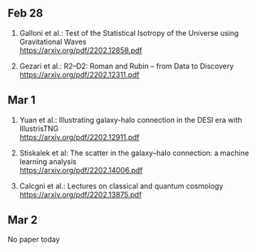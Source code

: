 ## Feb 28
1. Galloni et al.: Test of the Statistical Isotropy of the Universe using Gravitational Waves \
https://arxiv.org/pdf/2202.12858.pdf

2. Gezari et al.: R2–D2: Roman and Rubin – from Data to Discovery \
https://arxiv.org/pdf/2202.12311.pdf

## Mar 1
1. Yuan et al.: Illustrating galaxy-halo connection in the DESI era with IllustrisTNG \
https://arxiv.org/pdf/2202.12911.pdf

2. Stiskalek et al: The scatter in the galaxy–halo connection: a machine learning analysis \
https://arxiv.org/pdf/2202.14006.pdf

3. Calcgni et al.: Lectures on classical and quantum cosmology \
https://arxiv.org/pdf/2202.13875.pdf

## Mar 2
No paper today
